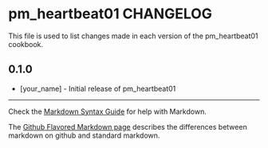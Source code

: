 pm_heartbeat01 CHANGELOG
========================

This file is used to list changes made in each version of the pm_heartbeat01 cookbook.

0.1.0
-----
- [your_name] - Initial release of pm_heartbeat01

- - -
Check the [Markdown Syntax Guide](http://daringfireball.net/projects/markdown/syntax) for help with Markdown.

The [Github Flavored Markdown page](http://github.github.com/github-flavored-markdown/) describes the differences between markdown on github and standard markdown.
